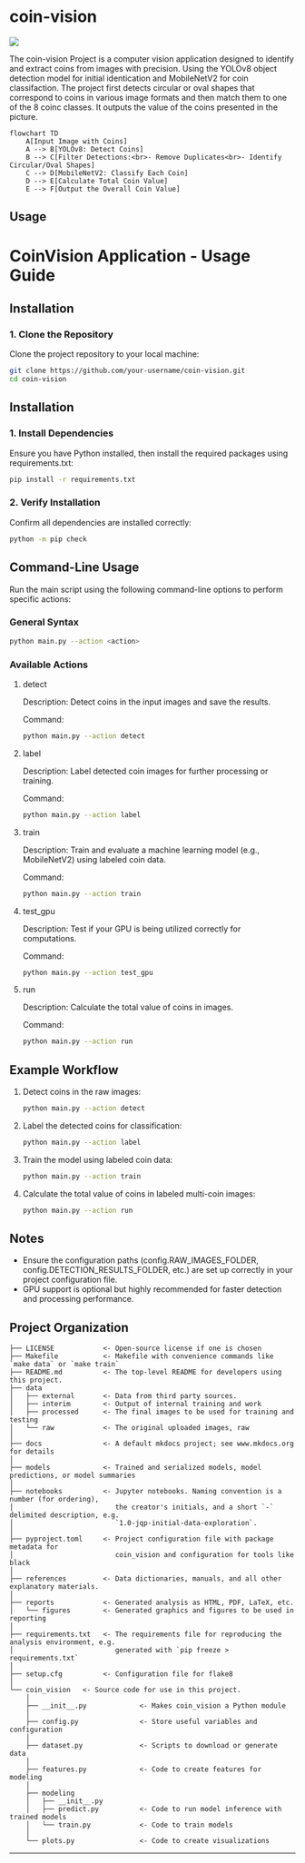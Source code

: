 # coin-vision

<a target="_blank" href="https://cookiecutter-data-science.drivendata.org/">
    <img src="https://img.shields.io/badge/CCDS-Project%20template-328F97?logo=cookiecutter" />
</a>

The coin-vision Project is a computer vision application designed to identify and extract coins from images with precision. Using the YOLOv8 object detection model for initial identication and MobileNetV2 for coin classifaction. The project first detects circular or oval shapes that correspond to coins in various image formats and then match them to one of the 8 coinc classes. It outputs the value of the coins presented in the picture.

```mermaid
flowchart TD
    A[Input Image with Coins]
    A --> B[YOLOv8: Detect Coins]
    B --> C[Filter Detections:<br>- Remove Duplicates<br>- Identify Circular/Oval Shapes]
    C --> D[MobileNetV2: Classify Each Coin]
    D --> E[Calculate Total Coin Value]
    E --> F[Output the Overall Coin Value]
```    
## Usage

# **CoinVision Application - Usage Guide**

## **Installation**

### **1. Clone the Repository**
Clone the project repository to your local machine:

```bash
git clone https://github.com/your-username/coin-vision.git
cd coin-vision
```

## Installation

### 1. Install Dependencies

Ensure you have Python installed, then install the required packages using requirements.txt:

```bash
pip install -r requirements.txt
```

### 2. Verify Installation

Confirm all dependencies are installed correctly:

```bash
python -m pip check
```

## Command-Line Usage

Run the main script using the following command-line options to perform specific actions:

### General Syntax

```bash
python main.py --action <action>
```

### Available Actions

1. detect

    Description: Detect coins in the input images and save the results.

    Command:

    ```bash
    python main.py --action detect
    ```

2. label

    Description: Label detected coin images for further processing or training.

    Command:

    ```bash
    python main.py --action label
    ```

3. train

    Description: Train and evaluate a machine learning model (e.g., MobileNetV2) using labeled coin data.

    Command:

    ```bash
    python main.py --action train
    ```

4. test_gpu

    Description: Test if your GPU is being utilized correctly for computations.

    Command:

    ```bash
    python main.py --action test_gpu
    ```

5. run

    Description: Calculate the total value of coins in images.

    Command:

    ```bash
    python main.py --action run
    ```

## Example Workflow

1. Detect coins in the raw images:

    ```bash
    python main.py --action detect
    ```

2. Label the detected coins for classification:

    ```bash
    python main.py --action label
    ```

3. Train the model using labeled coin data:

    ```bash
    python main.py --action train
    ```

4. Calculate the total value of coins in labeled multi-coin images:

    ```bash
    python main.py --action run
    ```

## Notes

- Ensure the configuration paths (config.RAW_IMAGES_FOLDER, config.DETECTION_RESULTS_FOLDER, etc.) are set up correctly in your project configuration file.
- GPU support is optional but highly recommended for faster detection and processing performance.



## Project Organization

```
├── LICENSE            <- Open-source license if one is chosen
├── Makefile           <- Makefile with convenience commands like `make data` or `make train`
├── README.md          <- The top-level README for developers using this project.
├── data
│   ├── external       <- Data from third party sources.
│   ├── interim        <- Output of internal training and work
│   ├── processed      <- The final images to be used for training and testing
│   └── raw            <- The original uploaded images, raw
│
├── docs               <- A default mkdocs project; see www.mkdocs.org for details
│
├── models             <- Trained and serialized models, model predictions, or model summaries
│
├── notebooks          <- Jupyter notebooks. Naming convention is a number (for ordering),
│                         the creator's initials, and a short `-` delimited description, e.g.
│                         `1.0-jqp-initial-data-exploration`.
│
├── pyproject.toml     <- Project configuration file with package metadata for 
│                         coin_vision and configuration for tools like black
│
├── references         <- Data dictionaries, manuals, and all other explanatory materials.
│
├── reports            <- Generated analysis as HTML, PDF, LaTeX, etc.
│   └── figures        <- Generated graphics and figures to be used in reporting
│
├── requirements.txt   <- The requirements file for reproducing the analysis environment, e.g.
│                         generated with `pip freeze > requirements.txt`
│
├── setup.cfg          <- Configuration file for flake8
│
└── coin_vision   <- Source code for use in this project.
    │
    ├── __init__.py             <- Makes coin_vision a Python module
    │
    ├── config.py               <- Store useful variables and configuration
    │
    ├── dataset.py              <- Scripts to download or generate data
    │
    ├── features.py             <- Code to create features for modeling
    │
    ├── modeling                
    │   ├── __init__.py 
    │   ├── predict.py          <- Code to run model inference with trained models          
    │   └── train.py            <- Code to train models
    │
    └── plots.py                <- Code to create visualizations
```

--------


